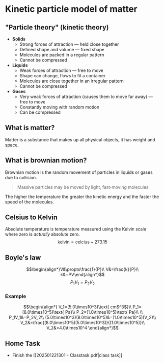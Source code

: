 # Kinetic particle model of matter
## "Particle theory" (kinetic theory)
- **Solids**
	- Strong forces of attraction ― held close together
	- Defined shape and volume ― fixed shape
	- Molecules are packed in a regular pattern
	- Cannot be compressed
- **Liquids**
	- Weak forces of attraction ― free to move
	- Shape can change, flows to fit a container
	- Molecules are close together in an irregular pattern
	- Cannot be compressed
- **Gases**
	- Very weak forces of attraction (causes them to move far away) ― free to move
	- Constantly moving with random motion
	- Can be compressed
## What is matter?
Matter is a substance that makes up all physical objects, it has weight and space.
## What is brownian motion?
Brownian motion is the random movement of particles in liquids or gases due to collision.
> Massive particles may be moved by light, fast-moving molecules

The higher the temperature the greater the kinetic energy and the faster the speed of the molecules.
## Celsius to Kelvin
Absolute temperature is temperature measured using the Kelvin scale where zero is _actually_ absolute zero.
$$\text{kelvin}=\text{celcius}+273.15$$
## Boyle's law
$$\begin{align*}V&\propto\frac{1}{P}\\ V&=\frac{k}{P}\\ k&=PV\end{align*}$$
$$P_1V_1=P_2V_2$$
### Example
$$\begin{align*}
V_1=(5.0\times10^3)\text{ cm$^3$}\\
P_1=(8.0\times10^5)\text{ Pa}\\
P_2=(1.0\times10^5)\text{ Pa}\\
\\
P_1V_1&=P_2V_2\\
(5.0\times10^3)(8.0\times10^5)&=(1.0\times10^5)(V_2)\\
V_2&=\frac{(8.0\times10^5)(5.0\times10^3)}{(1.0\times10^5)}\\
V_2&=4.0\times10^4
\end{align*}$$
## Home Task
- Finish the [[202501221301 - Classtask.pdf|class task]]